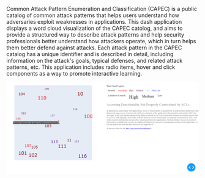 Common Attack Pattern Enumeration and Classification (CAPEC) is a public catalog of common attack patterns that helps users understand how adversaries exploit weaknesses in applications. This dash application displays a word cloud visualization of the CAPEC catolog, and aims to provide a structured way to describe attack patterns and help security professionals better understand how attackers operate, which in turn helps them better defend against attacks. Each attack pattern in the CAPEC catalog has a unique identifier and is described in detail, including information on the attack's goals, typical defenses, and related attack patterns, etc. This application includes radio items, hover and click components as a way to promote interactive learning. 
   
![dash word cloud preview](word-cloud.png)
